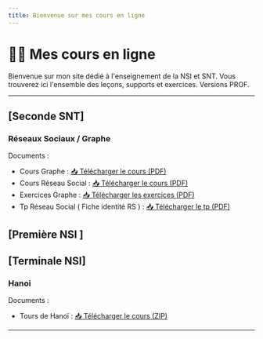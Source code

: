 ```yaml
---
title: Bienvenue sur mes cours en ligne
---
```


# 👩‍🏫 Mes cours en ligne

Bienvenue sur mon site dédié à l'enseignement de la NSI et SNT. Vous trouverez ici l'ensemble des leçons, supports et exercices. Versions PROF.

---

##  [Seconde SNT]

### Réseaux Sociaux / Graphe

Documents : 
- Cours Graphe : [📥 Télécharger le cours (PDF)](./seconde/Cours_Graphe.pdf)
- Cours Réseau Social : [📥 Télécharger le cours (PDF)](./seconde/Cours_Reseau_Social_premiere_partie.pdf)
- Exercices Graphe : [📥 Télécharger les exercices (PDF)](./seconde/Exercice_Graphe.pdf)
- Tp Réseau Social ( Fiche identité RS ) : [📥 Télécharger le tp (PDF)](./seconde/fiche_identite_reseau.pdf)

##  [Première NSI ]

##  [Terminale NSI]

### Hanoi 

Documents :
- Tours de Hanoï : [📥 Télécharger le cours (ZIP)](./terminale/hanoi.rar)


---
